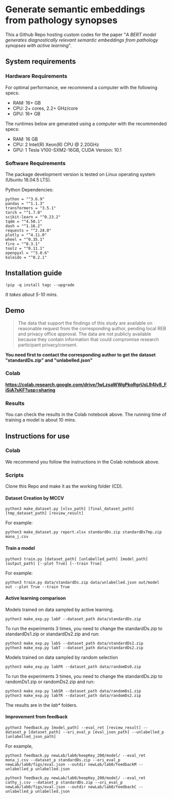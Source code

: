 # Generate semantic embeddings from pathology synopses

This a Github Repo hosting custom codes for the paper "*A BERT model generates diagnostically relevant semantic embeddings from pathology synopses with active learning*".

## System requirements

### Hardware Requirements

For optimal performance, we recommend a computer with the following specs:

* RAM: 16+ GB
* CPU: 2+ cores, 2.2+ GHz/core
* GPU: 16+ GB

The runtimes below are generated using a computer with the recommended specs:
 * RAM: 16 GB
 * CPU: 2 Intel(R) Xeon(R) CPU @ 2.20GHz
 * GPU: 1 Tesla V100-SXM2-16GB, CUDA Version: 10.1

### Software Requirements

The package development version is tested on Linux operating system (Ubuntu 18.04.5 LTS).

Python Dependencies:

    python = "^3.6.9"
    pandas = "^1.1.3"
    transformers = "3.5.1"
    torch = "^1.7.0"
    scikit-learn = "^0.23.2"
    tqdm = "^4.50.1"
    dash = "^1.16.2"
    requests = "^2.24.0"
    plotly = "^4.11.0"
    wheel = "^0.35.1"
    fire = "^0.3.1"
    toolz = "^0.11.1"
    openpyxl = "^3.0.6"
    kaleido = "^0.2.1"

## Installation guide

    !pip -q install tagc --upgrade

*It takes about 5-10 mins.*

## Demo

> The data that support the findings of this study are available on reasonable request from the corresponding author, pending local REB and privacy office approval. The data are not publicly available because they contain information that could compromise research participant privacy/consent.

**You need first to contact the corresponding author to get the dataset "standardDs.zip" and "unlabelled.json"**

### Colab

**https://colab.research.google.com/drive/1wLzsaWWgPkoRgrUsL94Iv8_FiSiA7sKF?usp=sharing**


### Results

You can check the results in the Colab notebook above. The running time of training a model is about 10 mins.

## Instructions for use

### Colab
We recommend you follow the instructions in the Colab notebook above.

### Scripts

Clone this Repo and make it as the working folder (CD).

#### Dataset Creation by MCCV

    python3 make_dataset.py [xlsx_path] [final_dataset_path][tmp_dataset_path] [review_result]

For example:

    python3 make_dataset.py report.xlsx standardDs.zip standardDsTmp.zip mona_j.csv

#### Train a model

    python3 train.py [dataset_path] [unlabelled_path] [model_path] [output_path] [--plot True] [--train True]

For example:

    python3 train.py data/standardDs.zip data/unlabelled.json out/model out --plot True --train True

#### Active learning comparison

Models trained on data sampled by active learning.

    python3 make_exp.py labF --dataset_path data/standardDs.zip

To run the experiments 3 times, you need to change the standardDs.zip to standardDs1.zip or standardDs2.zip and run:

    python3 make_exp.py labS --dataset_path data/standardDs1.zip
    python3 make_exp.py labT --dataset_path data/standardDs2.zip

Models trained on data sampled by random selection

    python3 make_exp.py labFR --dataset_path data/randomDs0.zip

To run the experiments 3 times, you need to change the standardDs.zip to randomDs1.zip or randomDs2.zip and run:

    python3 make_exp.py labSR --dataset_path data/randomDs1.zip
    python3 make_exp.py labTR --dataset_path data/randomDs2.zip

The results are in the _lab*_ folders.

#### Improvement from feedback

    python3 feedback.py [model_path] --eval_ret [review_result] --dataset_p [dataset_path] --ori_eval_p [eval_json_path] --unlabelled_p [unlabelled_json_path]

For example,

    python3 feedback.py newLab/lab0/keepKey_200/model/ --eval_ret mona_j.csv --dataset_p standardDs.zip --ori_eval_p newLab/lab0/figs/eval.json --outdir newLab/lab0/feedbackM --unlabelled_p unlabelled.json

    python3 feedback.py newLab/lab0/keepKey_200/model/ --eval_ret cathy_j.csv --dataset_p standardDs.zip --ori_eval_p newLab/lab0/figs/eval.json --outdir newLab/lab0/feedbackC --unlabelled_p unlabelled.json
